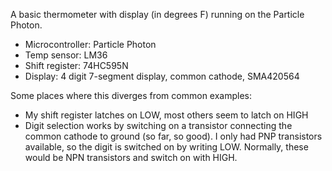A basic thermometer with display (in degrees F) running on the Particle Photon.

* Microcontroller: Particle Photon
* Temp sensor: LM36
* Shift register: 74HC595N
* Display: 4 digit 7-segment display, common cathode, SMA420564

Some places where this diverges from common examples:
* My shift register latches on LOW, most others seem to latch on HIGH
* Digit selection works by switching on a transistor connecting the common cathode to ground (so far, so good). I only had PNP transistors available, so the digit is switched on by writing LOW. Normally, these would be NPN transistors and switch on with HIGH.
